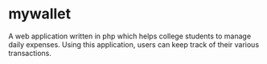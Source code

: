 mywallet
========

A web application written in php which helps college students to manage daily expenses. Using this application, users can keep track of their various transactions. 
